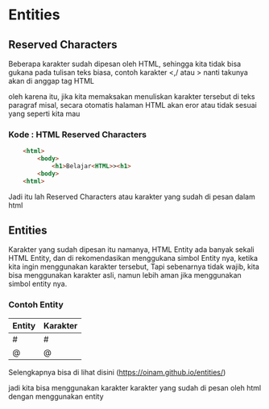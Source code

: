 # Entities

## Reserved Characters

Beberapa karakter sudah dipesan oleh HTML, sehingga kita tidak bisa gukana pada tulisan teks biasa, contoh karakter <,/ atau > nanti takunya akan di anggap tag HTML

oleh karena itu, jika kita memaksakan menuliskan karakter tersebut di teks paragraf misal, secara otomatis halaman HTML akan eror atau tidak sesuai yang seperti kita mau

### Kode : HTML Reserved Characters

```html
    <html>
        <body>
            <h1>Belajar<HTML>><h1>
        <body>
    <html>
```
Jadi itu lah Reserved Characters atau karakter yang sudah di pesan dalam html 

## Entities
Karakter yang sudah dipesan itu namanya, HTML Entity
ada banyak sekali HTML Entity, dan di rekomendasikan menggukana simbol Entity nya, ketika kita ingin menggunakan karakter tersebut, Tapi sebenarnya tidak wajib, kita bisa menggunakan karakter asli, namun lebih aman jika menggunakan simbol entity nya.

### Contoh Entity

| Entity        | Karakter      |
| ------------- | ------------- |
| &num;	            | #  |
| &commat;	  | @  |

Selengkapnya bisa di lihat disini (https://oinam.github.io/entities/)

jadi kita bisa menggunakan karakter karakter yang sudah di pesan oleh html dengan menggunakan entity